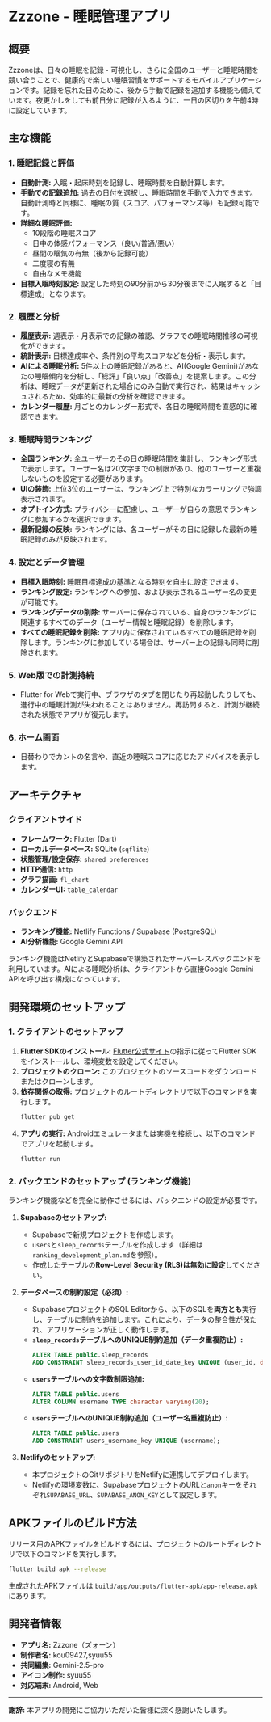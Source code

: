 # Zzzone - 睡眠管理アプリ

## 概要
Zzzoneは、日々の睡眠を記録・可視化し、さらに全国のユーザーと睡眠時間を競い合うことで、健康的で楽しい睡眠習慣をサポートするモバイルアプリケーションです。記録を忘れた日のために、後から手動で記録を追加する機能も備えています。夜更かしをしても前日分に記録が入るように、一日の区切りを午前4時に設定しています。

## 主な機能

### 1. 睡眠記録と評価
- **自動計測:** 入眠・起床時刻を記録し、睡眠時間を自動計算します。
- **手動での記録追加:** 過去の日付を選択し、睡眠時間を手動で入力できます。自動計測時と同様に、睡眠の質（スコア、パフォーマンス等）も記録可能です。
- **詳細な睡眠評価:** 
  - 10段階の睡眠スコア
  - 日中の体感パフォーマンス（良い/普通/悪い）
  - 昼間の眠気の有無（後から記録可能）
  - 二度寝の有無
  - 自由なメモ機能
- **目標入眠時刻設定:** 設定した時刻の90分前から30分後までに入眠すると「目標達成」となります。

### 2. 履歴と分析
- **履歴表示:** 週表示・月表示での記録の確認、グラフでの睡眠時間推移の可視化ができます。
- **統計表示:** 目標達成率や、条件別の平均スコアなどを分析・表示します。
- **AIによる睡眠分析:** 5件以上の睡眠記録があると、AI(Google Gemini)があなたの睡眠傾向を分析し、「総評」「良い点」「改善点」を提案します。この分析は、睡眠データが更新された場合にのみ自動で実行され、結果はキャッシュされるため、効率的に最新の分析を確認できます。
- **カレンダー履歴:** 月ごとのカレンダー形式で、各日の睡眠時間を直感的に確認できます。

### 3. 睡眠時間ランキング
- **全国ランキング:** 全ユーザーのその日の睡眠時間を集計し、ランキング形式で表示します。ユーザー名は20文字までの制限があり、他のユーザーと重複しないものを設定する必要があります。
- **UIの装飾:** 上位3位のユーザーは、ランキング上で特別なカラーリングで強調表示されます。
- **オプトイン方式:** プライバシーに配慮し、ユーザーが自らの意思でランキングに参加するかを選択できます。
- **最新記録の反映:** ランキングには、各ユーザーがその日に記録した最新の睡眠記録のみが反映されます。

### 4. 設定とデータ管理
- **目標入眠時刻:** 睡眠目標達成の基準となる時刻を自由に設定できます。
- **ランキング設定:** ランキングへの参加、および表示されるユーザー名の変更が可能です。
- **ランキングデータの削除:** サーバーに保存されている、自身のランキングに関連するすべてのデータ（ユーザー情報と睡眠記録）を削除します。
- **すべての睡眠記録を削除:** アプリ内に保存されているすべての睡眠記録を削除します。ランキングに参加している場合は、サーバー上の記録も同時に削除されます。

### 5. Web版での計測持続
- Flutter for Webで実行中、ブラウザのタブを閉じたり再起動したりしても、進行中の睡眠計測が失われることはありません。再訪問すると、計測が継続された状態でアプリが復元します。

### 6. ホーム画面
- 日替わりでカントの名言や、直近の睡眠スコアに応じたアドバイスを表示します。

## アーキテクチャ

### クライアントサイド
- **フレームワーク:** Flutter (Dart)
- **ローカルデータベース:** SQLite (`sqflite`)
- **状態管理/設定保存:** `shared_preferences`
- **HTTP通信:** `http`
- **グラフ描画:** `fl_chart`
- **カレンダーUI:** `table_calendar`

### バックエンド
- **ランキング機能:** Netlify Functions / Supabase (PostgreSQL)
- **AI分析機能:** Google Gemini API

ランキング機能はNetlifyとSupabaseで構築されたサーバーレスバックエンドを利用しています。AIによる睡眠分析は、クライアントから直接Google Gemini APIを呼び出す構成になっています。

## 開発環境のセットアップ

### 1. クライアントのセットアップ
1.  **Flutter SDKのインストール:** [Flutter公式サイト](https://flutter.dev/docs/get-started/install)の指示に従ってFlutter SDKをインストールし、環境変数を設定してください。
2.  **プロジェクトのクローン:** このプロジェクトのソースコードをダウンロードまたはクローンします。
3.  **依存関係の取得:** プロジェクトのルートディレクトリで以下のコマンドを実行します。
    ```bash
    flutter pub get
    ```
4.  **アプリの実行:** Androidエミュレータまたは実機を接続し、以下のコマンドでアプリを起動します。
    ```bash
    flutter run
    ```

### 2. バックエンドのセットアップ (ランキング機能)
ランキング機能などを完全に動作させるには、バックエンドの設定が必要です。

1.  **Supabaseのセットアップ:**
    - Supabaseで新規プロジェクトを作成します。
    - `users`と`sleep_records`テーブルを作成します（詳細は`ranking_development_plan.md`を参照）。
    - 作成したテーブルの**Row-Level Security (RLS)は無効に設定**してください。

2.  **データベースの制約設定（必須）:**
    - SupabaseプロジェクトのSQL Editorから、以下のSQLを**両方とも**実行し、テーブルに制約を追加します。これにより、データの整合性が保たれ、アプリケーションが正しく動作します。
    - **`sleep_records`テーブルへのUNIQUE制約追加（データ重複防止）:**
      ```sql
      ALTER TABLE public.sleep_records
      ADD CONSTRAINT sleep_records_user_id_date_key UNIQUE (user_id, date);
      ```
    - **`users`テーブルへの文字数制限追加:**
      ```sql
      ALTER TABLE public.users
      ALTER COLUMN username TYPE character varying(20);
      ```
    - **`users`テーブルへのUNIQUE制約追加（ユーザー名重複防止）:**
      ```sql
      ALTER TABLE public.users
      ADD CONSTRAINT users_username_key UNIQUE (username);
      ```

3.  **Netlifyのセットアップ:**
    - 本プロジェクトのGitリポジトリをNetlifyに連携してデプロイします。
    - Netlifyの環境変数に、SupabaseプロジェクトのURLと`anon`キーをそれぞれ`SUPABASE_URL`、`SUPABASE_ANON_KEY`として設定します。

## APKファイルのビルド方法
リリース用のAPKファイルをビルドするには、プロジェクトのルートディレクトリで以下のコマンドを実行します。
```bash
flutter build apk --release
```
生成されたAPKファイルは `build/app/outputs/flutter-apk/app-release.apk` にあります。

## 開発者情報
- **アプリ名:** Zzzone（ズォーン）
- **制作者名:** kou09427,syuu55
- **共同編集:** Gemini-2.5-pro
- **アイコン制作:** syuu55
- **対応端末:** Android, Web

---

**謝辞:**
本アプリの開発にご協力いただいた皆様に深く感謝いたします。
